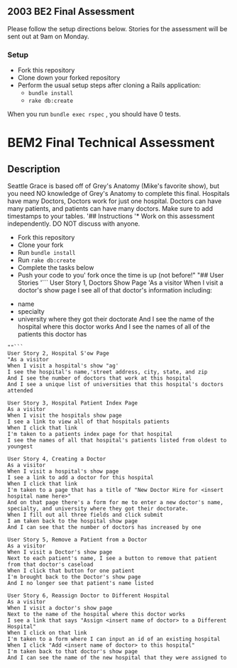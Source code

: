 ## 2003 BE2 Final Assessment
Please follow the setup directions below. Stories for the assessment will be sent out at 9am on Monday.

### Setup
- Fork this repository
- Clone down your forked repository
- Perform the usual setup steps after cloning a Rails application:
    - `bundle install`
    - `rake db:create`

When you run `bundle exec rspec` , you should have 0 tests.

# BEM2 Final Technical Assessment
## Description
Seattle Grace is based off of Grey's Anatomy (Mike's favorite show), but you need NO knowledge of Grey's Anatomy to complete this final.
Hospitals have many Doctors, Doctors work for just one hospital. Doctors can have many patients, and patients can have many doctors. Make sure to add timestamps to your tables.
'## Instructions
'* Work on this assessment independently. DO NOT discuss with anyone.
* Fork this repository
* Clone your fork
* Run `bundle install`
* Run `rake db:create`
* Complete the tasks below
* Push your code to you' fork once the time is up (not before!"
"## User Stories
'```
User Story 1, Doctors Show Page
'As a visitor
When I visit a doctor's show page
I see all of that doctor's information including:
 - name
 - specialty
 - university where they got their doctorate
And I see the name of the hospital where this doctor works
And I see the names of all of the patients this doctor has
```
""```
User Story 2, Hospital S'ow Page
"As a visitor
When I visit a hospital's show "ag'
I see the hospital's name,'street address, city, state, and zip
And I see the number of doctors that work at this hospital
And I see a unique list of universities that this hospital's doctors attended
```
```
User Story 3, Hospital Patient Index Page
As a visitor
When I visit the hospitals show page
I see a link to view all of that hospitals patients
When I click that link
I'm taken to a patients index page for that hospital
I see the names of all that hospital's patients listed from oldest to youngest
```
```
User Story 4, Creating a Doctor
As a visitor
When I visit a hospital's show page
I see a link to add a doctor for this hospital
When I click that link
I'm taken to a page that has a title of "New Doctor Hire for <insert hospital name here>"
And on that page there's a form for me to enter a new doctor's name, specialty, and university where they got their doctorate.
When I fill out all three fields and click submit
I am taken back to the hospital show page
And I can see that the number of doctors has increased by one
```
```
User Story 5, Remove a Patient from a Doctor
As a visitor
When I visit a Doctor's show page
Next to each patient's name, I see a button to remove that patient from that doctor's caseload
When I click that button for one patient
I'm brought back to the Doctor's show page
And I no longer see that patient's name listed
```
```
User Story 6, Reassign Doctor to Different Hospital
As a visitor
When I visit a doctor's show page
Next to the name of the hospital where this doctor works
I see a link that says "Assign <insert name of doctor> to a Different Hospital"
When I click on that link
I'm taken to a form where I can input an id of an existing hospital
When I click "Add <insert name of doctor> to this hospital"
I'm taken back to that doctor's show page
And I can see the name of the new hospital that they were assigned to
```
